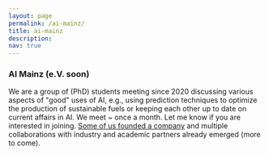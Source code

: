 ```yaml
---
layout: page
permalink: /ai-mainz/
title: ai-mainz
description:  
nav: true
---
```


### AI Mainz (e.V. soon)

We are a group of (PhD) students meeting since 2020 discussing various aspects of "good" uses of AI, e.g., using prediction techniques to optimize the production of sustainable fuels or keeping each other up to date on current affairs in AI. We meet ~ once a month. Let me know if you are interested in joining. [Some of us founded a company](https://aira-holding.de/#/) and multiple collaborations with industry and academic partners already emerged (more to come).

